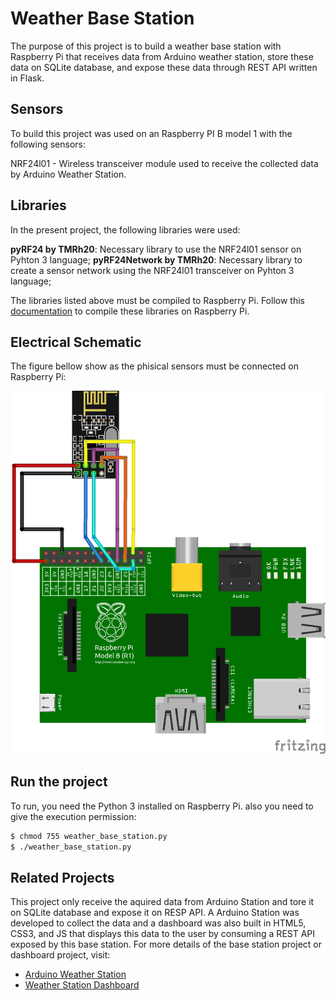# Weather Base Station

The purpose of this project is to build a weather base station with Raspberry Pi that receives data from Arduino weather station, store these data on SQLite database, and expose these data through REST API written in Flask.

## Sensors
To build this project was used on an Raspberry PI B model 1 with the following sensors:

NRF24l01 - Wireless transceiver module used to receive the collected data by Arduino Weather Station.

## Libraries
In the present project, the following libraries were used:

**pyRF24 by TMRh20**: Necessary library to use the NRF24l01 sensor on Pyhton 3 language;
**pyRF24Network by TMRh20**: Necessary library to create a sensor network using the NRF24l01 transceiver on Pyhton 3 language;

The libraries listed above must be compiled to Raspberry Pi. Follow this [documentation](http://google.com) to compile these libraries on Raspberry Pi.


## Electrical Schematic
The figure bellow show as the phisical sensors must be connected on Raspberry Pi:

![Image of Raspberry Pi Eletronic Schematic](hackaton-raspberry.png)

## Run the project
To run, you need the Python 3 installed on Raspberry Pi. also you need to give the execution permission:

```bash
$ chmod 755 weather_base_station.py
$ ./weather_base_station.py
```

## Related Projects

This project only receive the aquired data from Arduino Station and tore it on SQLite database and expose it on RESP API. A Arduino Station was developed to collect the data and a dashboard was also built in HTML5, CSS3, and JS that displays this data to the user by consuming a REST API exposed by this base station. For more details of the base station project or dashboard project, visit:

* [Arduino Weather Station](https://github.com/profbrunolopes/weather-arduino-sensor)
* [Weather Station Dashboard](https://github.com/profbrunolopes/weather-dashboard)
